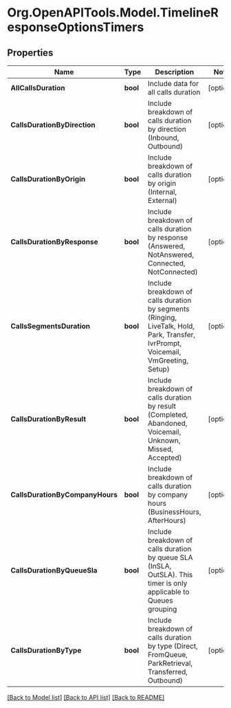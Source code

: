 
# Org.OpenAPITools.Model.TimelineResponseOptionsTimers

## Properties

Name | Type | Description | Notes
------------ | ------------- | ------------- | -------------
**AllCallsDuration** | **bool** | Include data for all calls duration | [optional] 
**CallsDurationByDirection** | **bool** | Include breakdown of calls duration by direction (Inbound, Outbound) | [optional] 
**CallsDurationByOrigin** | **bool** | Include breakdown of calls duration by origin (Internal, External) | [optional] 
**CallsDurationByResponse** | **bool** | Include breakdown of calls duration by response (Answered, NotAnswered, Connected, NotConnected) | [optional] 
**CallsSegmentsDuration** | **bool** | Include breakdown of calls duration by segments (Ringing, LiveTalk, Hold, Park, Transfer, IvrPrompt, Voicemail, VmGreeting, Setup)  | [optional] 
**CallsDurationByResult** | **bool** | Include breakdown of calls duration by result (Completed, Abandoned, Voicemail, Unknown, Missed, Accepted) | [optional] 
**CallsDurationByCompanyHours** | **bool** | Include breakdown of calls duration by company hours (BusinessHours, AfterHours) | [optional] 
**CallsDurationByQueueSla** | **bool** | Include breakdown of calls duration by queue SLA (InSLA, OutSLA). This timer is only applicable to Queues grouping | [optional] 
**CallsDurationByType** | **bool** | Include breakdown of calls duration by type (Direct, FromQueue, ParkRetrieval, Transferred, Outbound) | [optional] 

[[Back to Model list]](../README.md#documentation-for-models)
[[Back to API list]](../README.md#documentation-for-api-endpoints)
[[Back to README]](../README.md)

